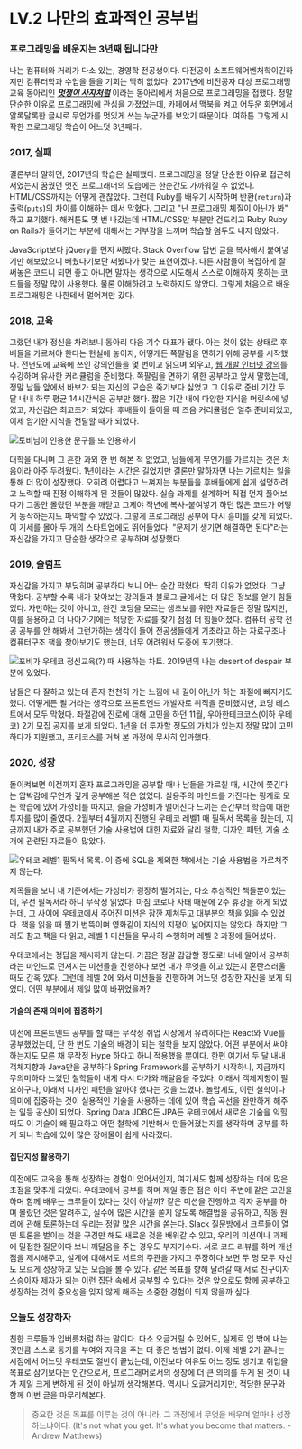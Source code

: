 # LV.2 나만의 효과적인 공부법

### 프로그래밍을 배운지는 3년째 됩니다만

나는 컴퓨터와 거리가 다소 있는, 경영학 전공생이다. 다전공이 소프트웨어벤처학이긴하지만 컴퓨터학과 수업을 들을 기회는 딱히 없었다. 2017년에 비전공자 대상 프로그래밍 교육 동아리인 [_**멋쟁이 사자처럼**_](https://likelion.net/) 이라는 동아리에서 처음으로 프로그래밍을 접했다. 정말 단순한 이유로 프로그래밍에 관심을 가졌었는데, 카페에서 맥북을 켜고 어두운 화면에서 알록달록한 글씨로 무언가를 멋있게 쓰는 누군가를 보았기 때문이다. 여하튼 그렇게 시작한 프로그래밍 학습이 어느덧 3년째다.

### 2017, 실패

결론부터 말하면, 2017년의 학습은 실패했다. 프로그래밍을 정말 단순한 이유로 접근해서였는지 꿈꿨던 멋진 프로그래머의 모습에는 한순간도 가까워질 수 없었다. HTML/CSS까지는 어떻게 괜찮았다. 그런데 Ruby를 배우기 시작하며 반환(`return`)과 출력(`puts`)의 차이를 이해하는 데서 막혔다. 그리고 "난 프로그래밍 체질이 아닌가 봐" 하고 포기했다. 해커톤도 몇 번 나갔는데 HTML/CSS만 부분만 건드리고 Ruby Ruby on Rails가 들어가는 부분에 대해서는 거부감을 느끼며 학습할 엄두도 내지 않았다.

JavaScript보다 jQuery를 먼저 써봤다. Stack Overflow 답변 글을 복사해서 붙여넣기만 해보았으니 배웠다기보단 써봤다가 맞는 표현이겠다. 다른 사람들이 복잡하게 잘 써놓은 코드니 되면 좋고 아니면 말자는 생각으로 시도해서 스스로 이해하지 못하는 코드들을 정말 많이 사용했다. 물론 이해하려고 노력하지도 않았다. 그렇게 처음으로 배운 프로그래밍은 나한테서 멀어져만 갔다.

### 2018, 교육

그랬던 내가 정신을 차려보니 동아리 다음 기수 대표가 됐다. 아는 것이 없는 상태로 후배들을 가르쳐야 한다는 현실에 놓이자, 어떻게든 쪽팔림을 면하기 위해 공부를 시작했다. 전년도에 교육에 쓰인 강의안들을 몇 번이고 읽으며 외우고, [웹 개발 인터넷 강의](https://www.udemy.com/course/the-web-developer-bootcamp/?utm\_source=adwords\&utm\_medium=udemyads\&utm\_campaign=WebDevelopment\_v.PROF\_la.EN\_cc.ROW\_ti.8322\&utm\_content=deal4584\&utm\_term=\_.\_ag\_80385735315\_.\_ad\_437497334061\_.\_kw\_\_.\_de\_c\_.\_dm\_\_.\_pl\_\_.\_ti\_dsa-774930035449\_.\_li\_1009871\_.\_pd\_\_.\_\&matchtype=b\&gclid=Cj0KCQjwz4z3BRCgARIsAES\_OVcF0daCWbXiePO\_O3AsRCYr-jnebkRdW8aBUCex4gIn\_MUx4JqycmEaAvF7EALw\_wcB)를 수강하며 유사한 커리큘럼을 준비했다. 쪽팔림을 면하기 위한 공부라고 앞서 말했는데, 정말 남들 앞에서 바보가 되는 자신의 모습은 죽기보다 싫었고 그 이유로 준비 기간 두 달 내내 하루 평균 14시간씩은 공부만 했다. 짧은 기간 내에 다양한 지식을 머릿속에 넣었고, 자신감은 최고조가 되었다. 후배들이 들어올 때 즈음 커리큘럼은 얼추 준비되었고, 이제 암기한 지식을 전달할 때가 되었다.

![토비님이 인용한 문구를 또 인용하기](../../.gitbook/assets/toby\_quote.png)

대학을 다니며 그 흔한 과외 한 번 해본 적 없었고, 남들에게 무언가를 가르치는 것은 처음이라 아주 두려웠다. 1년이라는 시간은 길었지만 결론만 말하자면 나는 가르치는 일을 통해 더 많이 성장했다. 오히려 어렵다고 느껴지는 부분들을 후배들에게 쉽게 설명하려고 노력할 때 진정 이해하게 된 것들이 많았다. 실습 과제를 설계하며 직접 먼저 풀어보다가 그동안 몰랐던 부분을 깨닫고 그제야 작년에 복사-붙여넣기 하던 많은 코드가 어떻게 동작하는지도 파악할 수 있었다. 그렇게 프로그래밍 공부에 다시 흥미를 갖게 되었다. 이 기세를 몰아 두 개의 스타트업에도 뛰어들었다. "문제가 생기면 해결하면 된다"라는 자신감을 가지고 단순한 생각으로 공부하며 성장했다.

### 2019, 슬럼프

자신감을 가지고 부딪히며 공부하다 보니 어느 순간 막혔다. 딱히 이유가 없었다. 그냥 막혔다. 공부할 수록 내가 찾아보는 강의들과 블로그 글에서는 더 많은 정보를 얻기 힘들었다. 자만하는 것이 아니고, 완전 코딩을 모르는 생초보를 위한 자료들은 정말 많지만, 이를 응용하고 더 나아가기에는 적당한 자료를 찾기 점점 더 힘들어졌다. 컴퓨터 공학 전공 공부를 안 해봐서 그런가하는 생각이 들어 전공생들에게 기초라고 하는 자료구조나 컴퓨터구조 책을 찾아보기도 했는데, 너무 어려워서 도중에 포기했다.

![포비가 우테코 정신교육(?) 때 사용하는 차트. 2019년의 나는 desert of despair 부분에 있었다.](../../.gitbook/assets/coding\_confidence.jpeg)

남들은 다 잘하고 있는데 혼자 천천히 가는 느낌에 내 길이 아닌가 하는 좌절에 빠지기도 했다. 어떻게든 될 거라는 생각으로 프론트엔드 개발자로 취직을 준비했지만, 코딩 테스트에서 모두 막혔다. 좌절감에 진로에 대해 고민을 하던 11월, 우아한테크코스(이하 우테코) 2기 모집 공지를 보게 되었다. 1년을 더 투자할 정도의 가치가 있는지 정말 많이 고민하다가 지원했고, 프리코스를 거쳐 본 과정에 무사히 입과했다.

### 2020, 성장

돌이켜보면 이전까지 혼자 프로그래밍을 공부할 때나 남들을 가르칠 때, 시간에 쫓긴다는 압박감에 무언가 깊게 공부해본 적은 없었다. 실용주의 마인드를 가진다는 핑계로 모든 학습에 있어 가성비를 따지고, 슬슬 가성비가 떨어진다 느끼는 순간부터 학습에 대한 투자를 많이 줄였다. 2월부터 4월까지 진행된 우테코 레벨1 때 필독서 목록을 줬는데, 지금까지 내가 주로 공부했던 기술 사용법에 대한 자료와 달리 철학, 디자인 패턴, 기술 소개에 관련된 자료들이 많았다.

![우테코 레벨1 필독서 목록. 이 중에 SQL을 제외한 책에서는 기술 사용법을 가르쳐주지 않는다.](../../.gitbook/assets/lv1\_books.png)

제목들을 보니 내 기준에서는 가성비가 굉장히 떨어지는, 다소 추상적인 책들뿐이었는데, 우선 필독서라 하니 무작정 읽었다. 마침 코로나 사태 때문에 2주 휴강을 하게 되었는데, 그 사이에 우테코에서 주어진 미션은 잠깐 제쳐두고 대부분의 책을 읽을 수 있었다. 책을 읽을 때 뭔가 번뜩이며 영화같이 지식의 지평이 넓어지지는 않았다. 하지만 그래도 참고 책을 다 읽고, 레벨 1 미션들을 무사히 수행하며 레벨 2 과정에 들어섰다.

우테코에서는 정답을 제시하지 않는다. 가끔은 정말 갑갑할 정도로! 너네 알아서 공부하라는 마인드로 던져지는 미션들을 진행하다 보면 내가 무엇을 하고 있는지 혼란스러울 때도 간혹 있다. 그런데 레벨 2에 와서 미션들을 진행하며 어느덧 성장한 자신을 보게 되었다. 어떤 부분에서 제일 많이 바뀌었을까?

#### 기술의 존재 의미에 집중하기

이전에 프론트엔드 공부를 할 때는 무작정 취업 시장에서 유리하다는 React와 Vue를 공부했었는데, 단 한 번도 기술의 배경이 되는 철학을 보지 않았다. 어떤 부분에서 써야 하는지도 모른 채 무작정 Hype 하다고 하니 적용했을 뿐이다. 한편 여기서 두 달 내내 객체지향과 Java만을 공부하다 Spring Framework를 공부하기 시작하니, 지금까지 무의미하다 느꼈던 철학들이 내게 다시 다가와 깨달음을 주었다. 이래서 객체지향이 필요하구나, 이래서 디자인 패턴을 알아야 했다는 것을 느꼈다. 놀랍게도, 이런 철학이나 의미에 집중하는 것이 실용적인 기술을 사용하는 데에 있어 학습 곡선을 완만하게 해주는 일등 공신이 되었다. Spring Data JDBC든 JPA든 우테코에서 새로운 기술을 익힐 때도 이 기술이 왜 필요하고 어떤 철학에 기반해서 만들어졌는지를 생각하며 공부를 하게 되니 학습에 있어 많은 장애물이 쉽게 사라졌다.

#### 집단지성 활용하기

이전에도 교육을 통해 성장하는 경험이 있어서인지, 여기서도 함께 성장하는 데에 많은 초점을 맞추게 되었다. 우테코에서 공부를 하며 제일 좋은 점은 아마 주변에 같은 고민을 하며 함께 배우는 크루들이 있다는 것이 아닐까? 같은 미션을 진행하고 각자 공부를 하며 몰랐던 것은 알려주고, 실수에 많은 시간을 쏟지 않도록 해결법을 공유하고, 작동 원리에 관해 토론하는데 우리는 정말 많은 시간을 쏟는다. Slack 질문방에서 크루들이 열띤 토론을 벌이는 것을 구경만 해도 새로운 것을 배워갈 수 있고, 우리의 미션이나 과제에 밀접한 질문이다 보니 깨달음을 주는 경우도 부지기수다. 서로 코드 리뷰를 하며 개선점을 제시해주고, 설계에 대해서도 서로의 주관을 가지고 주장하다 보면 두 명 모두 자신도 모르게 성장하고 있는 모습을 볼 수 있다. 같은 목표를 향해 달려갈 때 서로 친구이자 스승이자 제자가 되는 이런 집단 속에서 공부할 수 있다는 것은 앞으로도 함께 공부하고 성장하는 것의 중요성을 잊지 않게 해주는 소중한 경험이 되지 않을까 싶다.

### 오늘도 성장하자

친한 크루들과 입버릇처럼 하는 말이다. 다소 오글거릴 수 있어도, 실제로 입 밖에 내는 것만큼 스스로 동기를 부여와 자극을 주는 더 좋은 방법이 없다. 이제 레벨 2가 끝나는 시점에서 어느덧 우테코도 절반이 끝났는데, 이전보다 여유도 어느 정도 생기고 취업을 목표로 삼기보다는 인간으로서, 프로그래머로서의 성장에 더 큰 의의를 두게 된 것이 내가 제일 크게 변하게 된 것이 아닐까 생각해본다. 역시나 오글거리지만, 적당한 문구와 함께 이번 글을 마무리해본다.

> 중요한 것은 목표를 이루는 것이 아니라, 그 과정에서 무엇을 배우며 얼마나 성장하느냐이다. (It's not what you get. It's what you become that matters. - Andrew Matthews)
